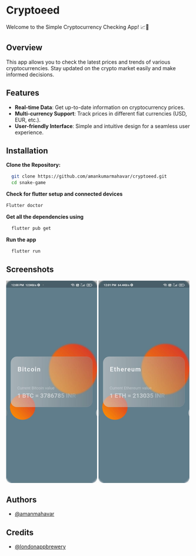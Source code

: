 # Cryptoeed

Welcome to the Simple Cryptocurrency Checking App! 📈🚀

## Overview

This app allows you to check the latest prices and trends of various cryptocurrencies. Stay updated on the crypto market easily and make informed decisions.

## Features

- **Real-time Data**: Get up-to-date information on cryptocurrency prices.
- **Multi-currency Support**: Track prices in different fiat currencies (USD, EUR, etc.).
- **User-friendly Interface**: Simple and intuitive design for a seamless user experience.


## Installation

**Clone the Repository:**

```bash
  git clone https://github.com/amankumarmahavar/cryptoeed.git
  cd snake-game
```
    
**Check for flutter setup and connected devices**
  ```bash
  Flutter doctor
```  

**Get all the dependencies using**
```bash
  flutter pub get
```

**Run the app**
```bash
  flutter run
```
## Screenshots
<img src="https://github.com/amankumarmahavar/cryptoeed/blob/main/ss/cryptoeed1.jpg" width="49%"/> <img src="https://github.com/amankumarmahavar/cryptoeed/blob/main/ss/cryptoeed2.jpg" width="49%"/> 

## Authors

- [@amanmahavar](https://github.com/amankumarmahavar)


## Credits 

- [@londonappbrewery](https://github.com/londonappbreweryr)

